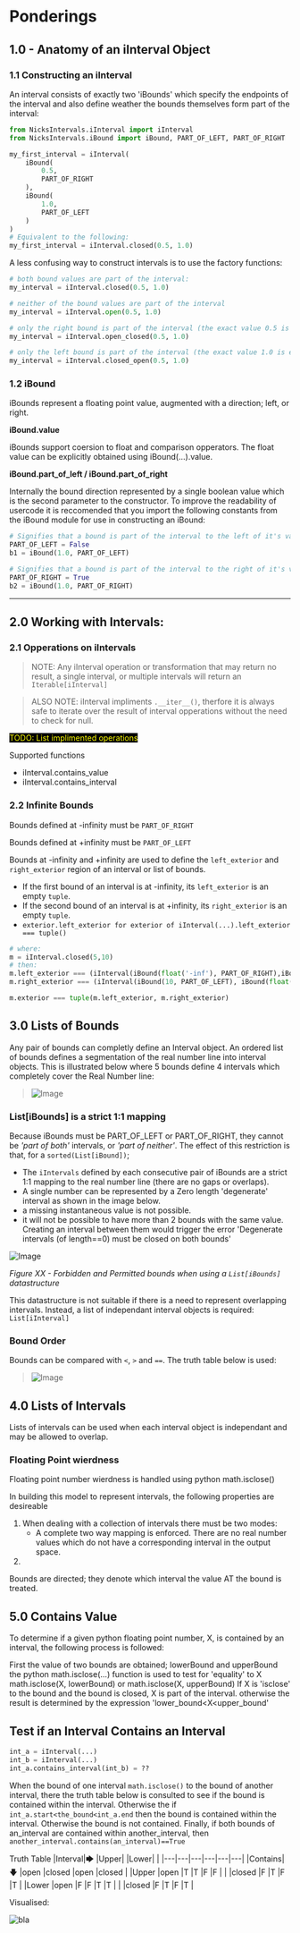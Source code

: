 # Ponderings

## 1.0 - Anatomy of an iInterval Object

### 1.1 Constructing an iInterval
An interval consists of exactly two 'iBounds' which specify the endpoints of the interval and also define weather the bounds themselves form part of the interval:

```python
from NicksIntervals.iInterval import iInterval
from NicksIntervals.iBound import iBound, PART_OF_LEFT, PART_OF_RIGHT

my_first_interval = iInterval(
	iBound(
		0.5,
		PART_OF_RIGHT
	),
	iBound(
		1.0,
		PART_OF_LEFT
	)
)
# Equivalent to the following:
my_first_interval = iInterval.closed(0.5, 1.0)
```

A less confusing way to construct intervals is to use the factory functions:

```python
# both bound values are part of the interval:
my_interval = iInterval.closed(0.5, 1.0)

# neither of the bound values are part of the interval
my_interval = iInterval.open(0.5, 1.0)

# only the right bound is part of the interval (the exact value 0.5 is excluded)
my_interval = iInterval.open_closed(0.5, 1.0)

# only the left bound is part of the interval (the exact value 1.0 is excluded)
my_interval = iInterval.closed_open(0.5, 1.0)
```
### 1.2 iBound
iBounds represent a floating point value, augmented with a direction; left, or right. 

**iBound.value**

iBounds support coersion to float and comparison opperators. The float value can be explicitly obtained using iBound(...).value.

**iBound.part_of_left / iBound.part_of_right**

Internally the bound direction represented by a single boolean value which is the second parameter to the constructor. To improve the readability of usercode it is reccomended that you import the following constants from the iBound module for use in constructing an iBound:
```python
# Signifies that a bound is part of the interval to the left of it's value:
PART_OF_LEFT = False
b1 = iBound(1.0, PART_OF_LEFT)

# Signifies that a bound is part of the interval to the right of it's value:
PART_OF_RIGHT = True
b2 = iBound(1.0, PART_OF_RIGHT)
```
***
## 2.0 Working with Intervals:
### 2.1 Opperations on iIntervals

> NOTE:
> Any iInterval operation or transformation that may return no result, a single interval, or multiple intervals will return an `Iterable[iInterval]`

> ALSO NOTE:
> iInterval impliments `.__iter__()`, therfore it is always safe to iterate over the result of interval opperations without the need to check for null.

<span style="color:yellow; background-color:black;">TODO: List implimented operations </span>

Supported functions
 - iInterval.contains_value
 - iInterval.contains_interval

### 2.2 Infinite Bounds
Bounds defined at -infinity must be `PART_OF_RIGHT`

Bounds defined at +infinity must be `PART_OF_LEFT`


Bounds at -infinity and +infinity are used to define the `left_exterior` and `right_exterior` region of an interval or list of bounds.
- If the first bound of an interval is at -infinity, its `left_exterior` is an empty `tuple`.
- If the second bound of an interval is at +infinity, its `right_exterior` is an empty `tuple`.
- `exterior.left_exterior for exterior of iInterval(...).left_exterior === tuple()`

```python
# where:
m = iInterval.closed(5,10)
# then:
m.left_exterior === (iInterval(iBound(float('-inf'), PART_OF_RIGHT),iBound(5, PART_OF_RIGHT)),)
m.right_exterior === (iInterval(iBound(10, PART_OF_LEFT), iBound(float('inf'), PART_OF_LEFT)),)

m.exterior === tuple(m.left_exterior, m.right_exterior)
```

## 3.0 Lists of Bounds

Any pair of bounds can completly define an Interval object. An ordered list of bounds defines a segmentation of the real number line into interval objects. This is illustrated below where 5 bounds define 4 intervals which completely cover the Real Number line:

>![Image](img/02_numbered_hero.svg)

### List[iBounds] is a strict 1:1 mapping
Because iBounds must be PART_OF_LEFT or PART_OF_RIGHT, they cannot be _'part of both'_ intervals, or _'part of neither'_. The effect of this restriction is that, for a `sorted(List[iBound])`;
- The `iIntervals` defined by each consecutive pair of iBounds are a strict 1:1 mapping to the real number line (there are no gaps or overlaps).
- A single number can be represented by a Zero length 'degenerate' interval as shown in the image below.
- a missing instantaneous value is not possible.
- it will not be possible to have more than 2 bounds with the same value. Creating an interval between them would trigger the error 'Degenerate intervals (of length==0) must be closed on both bounds'


![Image](img/05_Forbidden_bounds_Bound_order.svg)

_Figure XX - Forbidden and Permitted bounds when using a `List[iBounds]` datastructure_

This datastructure is not suitable if there is a need to represent overlapping intervals. Instead, a list of independant interval objects is required: `List[iInterval]`

### Bound Order
Bounds can be compared with `<`, `>` and `==`. The truth table below is used:
>![Image](img/04_Bound_order.svg)
## 4.0 Lists of Intervals

Lists of intervals can be used when each interval object is independant and may be allowed to overlap.

### Floating Point wierdness
Floating point number wierdness is handled using python math.isclose()


In building this model to represent intervals, the following properties are desireable
 1. When dealing with a collection of intervals there must be two modes:
    - A complete two way mapping is enforced. There are no real number values  which do not have a corresponding interval in the output space.
 2. 


Bounds are directed; they denote which interval the value AT the bound is treated.



## 5.0 Contains Value

To determine if a given python floating point number, X,
is contained by an interval, the following process is followed:

First the value of two bounds are obtained; lowerBound and upperBound
the python math.isclose(...) function is used to test for 'equality' to X
math.isclose(X, lowerBound) or math.isclose(X, upperBound)
If X is 'isclose' to the bound and the bound is closed, X is part of the interval.
otherwise the result is determined by the expression
'lower_bound<X<upper_bound'

## Test if an Interval Contains an Interval


```python
int_a = iInterval(...)
int_b = iInterval(...)
int_a.contains_interval(int_b) = ??
```

When the bound of one interval `math.isclose()` to the bound of another interval, there the truth table below is consulted to see if the bound is contained within the interval. Otherwise the if `int_a.start<the_bound<int_a.end` then the bound is contained within the interval. Otherwise the bound is not contained. Finally, if both bounds of an_interval are contained within another_interval, then `another_interval.contains(an_interval)==True`

Truth Table
|Interval|🡆	|Upper|	|Lower|	|
|---|---|---|---|---|---|
|Contains|🡇	|open	|closed	|open	|closed	|
|Upper	|open	|T		|T		|F		|F		|
|		|closed	|F		|T		|F		|T		|
|Lower	|open	|F		|F		|T		|T		|
|		|closed	|F		|T		|F		|T		|


Visualised:

![bla](img/03_contains_lower_upper_bounds.svg)